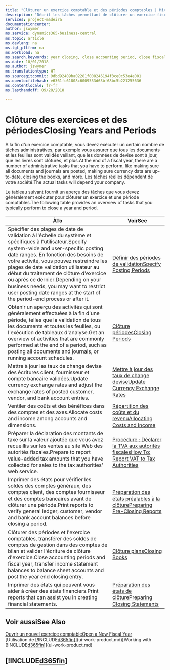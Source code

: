 ```yaml
---
title: "Clôturer un exercice comptable et des périodes comptables | Microsoft Docs"
description: "Décrit les tâches permettant de clôturer un exercice fiscal ou une période comptable, par exemple, en vérifiant que les documents et les feuilles sont validés et en vérifiant les soldes bancaires."
services: project-madeira
documentationcenter: 
author: jswymer
ms.service: dynamics365-business-central
ms.topic: article
ms.devlang: na
ms.tgt_pltfrm: na
ms.workload: na
ms.search.keywords: year closing, close accounting period, close fiscal year, bank account detailed trial balance
ms.date: 10/01/2018
ms.author: jswymer
ms.translationtype: HT
ms.sourcegitcommit: 9dbd92409ba02281f008246194f3ce0c53e4e001
ms.openlocfilehash: e6361fc61808c6009533d63bf68bc5b221255636
ms.contentlocale: fr-fr
ms.lasthandoff: 09/28/2018

---
```

# <a name="closing-years-and-periods"></a><span data-ttu-id="d02b7-103">Clôture des exercices et des périodes</span><span class="sxs-lookup"><span data-stu-id="d02b7-103">Closing Years and Periods</span></span>
<span data-ttu-id="d02b7-104">À la fin d'un exercice comptable, vous devez exécuter un certain nombre de tâches administratives, par exemple vous assurer que tous les documents et les feuilles sont validés veillant, que les données de devise sont à jour, que les livres sont clôturés, et plus.</span><span class="sxs-lookup"><span data-stu-id="d02b7-104">At the end of a fiscal year, there are a number of administrative tasks that you have to perform, like making sure all documents and journals are posted, making sure currency data are up-to-date, closing the books, and more.</span></span> <span data-ttu-id="d02b7-105">Les tâches réelles dépendent de votre société.</span><span class="sxs-lookup"><span data-stu-id="d02b7-105">The actual tasks will depend your company.</span></span>

<span data-ttu-id="d02b7-106">Le tableau suivant fournit un aperçu des tâches que vous devez généralement exécuter pour clôturer un exercice et une période comptables.</span><span class="sxs-lookup"><span data-stu-id="d02b7-106">The following table provides an overview of tasks that you typically perform to close a year and period.</span></span>

| <span data-ttu-id="d02b7-107">À</span><span class="sxs-lookup"><span data-stu-id="d02b7-107">To</span></span> | <span data-ttu-id="d02b7-108">Voir</span><span class="sxs-lookup"><span data-stu-id="d02b7-108">See</span></span> |
| --- | --- |
| <span data-ttu-id="d02b7-109">Spécifier des plages de date de validation à l'échelle du système et spécifiques à l'utilisateur.</span><span class="sxs-lookup"><span data-stu-id="d02b7-109">Specify system-wide and user-specific posting date ranges.</span></span> <span data-ttu-id="d02b7-110">En fonction des besoins de votre activité, vous pouvez restreindre les plages de date validation utilisateur au début du traitement de clôture d'exercice ou après ce dernier.</span><span class="sxs-lookup"><span data-stu-id="d02b7-110">Depending on your business needs, you may want to restrict user posting date ranges at the start of the period-end process or after it.</span></span> |[<span data-ttu-id="d02b7-111">Définir des périodes de validation</span><span class="sxs-lookup"><span data-stu-id="d02b7-111">Specify Posting Periods</span></span>](finance-how-specify-posting-periods.md) |
| <span data-ttu-id="d02b7-112">Obtenir un aperçu des activités qui sont généralement effectuées à la fin d'une période, telles que la validation de tous les documents et toutes les feuilles, ou l'exécution de tableaux d'analyse.</span><span class="sxs-lookup"><span data-stu-id="d02b7-112">Get an overview of activities that are commonly performed at the end of a period, such as posting all documents and journals, or running account schedules.</span></span> |[<span data-ttu-id="d02b7-113">Clôture périodes</span><span class="sxs-lookup"><span data-stu-id="d02b7-113">Closing Periods</span></span>](year-how-complete-period-end-processes.md) |
| <span data-ttu-id="d02b7-114">Mettre à jour les taux de change devise des écritures client, fournisseur et compte bancaire validées.</span><span class="sxs-lookup"><span data-stu-id="d02b7-114">Update currency exchange rates and adjust the exchange rates of posted customer, vendor, and bank account entries.</span></span> |[<span data-ttu-id="d02b7-115">Mettre à jour des taux de change devise</span><span class="sxs-lookup"><span data-stu-id="d02b7-115">Update Currency Exchange Rates</span></span>](finance-how-update-currencies.md) |
| <span data-ttu-id="d02b7-116">Ventiler des coûts et des bénéfices dans des comptes et des axes.</span><span class="sxs-lookup"><span data-stu-id="d02b7-116">Allocate costs and income among accounts and dimensions.</span></span> |[<span data-ttu-id="d02b7-117">Répartition des coûts et du revenu</span><span class="sxs-lookup"><span data-stu-id="d02b7-117">Allocating Costs and Income</span></span>](year-allocate-costs-income.md) |
| <span data-ttu-id="d02b7-118">Préparer la déclaration des montants de taxe sur la valeur ajoutée que vous avez recueillis sur les ventes au site Web des autorités fiscales.</span><span class="sxs-lookup"><span data-stu-id="d02b7-118">Prepare to report value-added tax amounts that you have collected for sales to the tax authorities' web service.</span></span> |[<span data-ttu-id="d02b7-119">Procédure : Déclarer la TVA aux autorités fiscales</span><span class="sxs-lookup"><span data-stu-id="d02b7-119">How To: Report VAT to Tax Authorities</span></span>](finance-how-report-vat.md)|
| <span data-ttu-id="d02b7-120">Imprimer des états pour vérifier les soldes des comptes généraux, des comptes client, des comptes fournisseur et des comptes bancaires avant de clôturer une période.</span><span class="sxs-lookup"><span data-stu-id="d02b7-120">Print reports to verify general ledger, customer, vendor and bank account balances before closing a period.</span></span> |[<span data-ttu-id="d02b7-121">Préparation des états préalables à la clôture</span><span class="sxs-lookup"><span data-stu-id="d02b7-121">Preparing Pre-Closing Reports</span></span>](year-prepare-preclose-reports.md) |
| <span data-ttu-id="d02b7-122">Clôturer des périodes et l'exercice comptables, transférer des soldes de comptes de gestion dans des comptes de bilan et valider l'écriture de clôture d'exercice.</span><span class="sxs-lookup"><span data-stu-id="d02b7-122">Close accounting periods and fiscal year, transfer income statement balances to balance sheet accounts and post the year end closing entry.</span></span> |[<span data-ttu-id="d02b7-123">Clôture plans</span><span class="sxs-lookup"><span data-stu-id="d02b7-123">Closing Books</span></span>](year-close-books.md) |
| <span data-ttu-id="d02b7-124">Imprimer des états qui peuvent vous aider à créer des états financiers.</span><span class="sxs-lookup"><span data-stu-id="d02b7-124">Print reports that can assist you in creating financial statements.</span></span> |[<span data-ttu-id="d02b7-125">Préparation des états de clôture</span><span class="sxs-lookup"><span data-stu-id="d02b7-125">Preparing Closing Statements</span></span>](year-prepare-close-statement.md) |

## <a name="see-also"></a><span data-ttu-id="d02b7-126">Voir aussi</span><span class="sxs-lookup"><span data-stu-id="d02b7-126">See Also</span></span>
[<span data-ttu-id="d02b7-127">Ouvrir un nouvel exercice comptable</span><span class="sxs-lookup"><span data-stu-id="d02b7-127">Open a New Fiscal Year</span></span>](finance-how-open-new-fiscal-year.md)  
<span data-ttu-id="d02b7-128">[Utilisation de [!INCLUDE[d365fin](includes/d365fin_md.md)]](ui-work-product.md)</span><span class="sxs-lookup"><span data-stu-id="d02b7-128">[Working with [!INCLUDE[d365fin](includes/d365fin_md.md)]](ui-work-product.md)</span></span>

## [!INCLUDE[d365fin](includes/free_trial_md.md)]  
 


